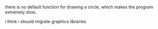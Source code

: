 there is no default function for drawing a circle, which makes the program extremely slow..

i think i should migrate graphics libraries
